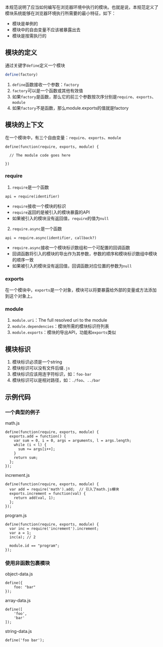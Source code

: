 本规范说明了应当如何编写在浏览器环境中执行的模块。也就是说，本规范定义了模块系统能够在浏览器环境执行所需要的最小特征，如下：
* 模块是单例的
* 模块中的自由变量不应该被暴露出去
* 模块是按需执行的

## 模块的定义
通过关键字`define`定义一个模块
```js
define(factory)
```
1. `define`函数接收一个参数：`factory`
2. `factory`可以是一个函数或其他有效值
3. 如果`factory`是函数，那么它的前三个参数按次序分别是`require`、`exports`、`module`
4. 如果`factory`不是函数，那么module.exports的值就是factory

## 模块的上下文
在一个模块中，有三个自由变量：`require`、`exports`、`module`
```
define(function(require, exports, module) {

  // The module code goes here

})
```

### require
1. `require`是一个函数
```
api = require(identifier)
```
  * `require`接收一个模块的标识
  * `require`返回的是被引入的模块暴露的API
  * 如果被引入的模块没有返回值，`require`的值为`null`
2. `require.async`是一个函数
```
api = require.async(identifier, callback?)
```
  * `require.async`接收一个模块标识数组和一个可配置的回调函数
  * 回调函数将引入的模块的导出作为其参数，参数的顺序和模块标识数组中模块的顺序一致
  * 如果被引入的模块没有返回值，回调函数对应位置的参数为`null`

### exports
在一个模块中，`exports`是一个对象，模块可以将要暴露给外部的变量或方法添加到这个对象上。

### module
1. `module.uri`：The full resolved uri to the module
2. `module.dependencies`：模块所需的模块标识符列表
3. `module.exports`：模块的导出API，功能和`exports`类似

## 模块标识
1. 模块标识必须是一个string
2. 模块标识可以没有文件后缀`.js`
3. 模块标识应该用连字符标识，如：`foo-bar`
4. 模块标识可以是相对路径，如：`./foo`、`../bar`

## 示例代码
### 一个典型的例子
math.js
```
define(function(require, exports, module) {
  exports.add = function() {
    var sum = 0, i = 0, args = arguments, l = args.length;
    while (i < l) {
      sum += args[i++];
    }
    return sum;
  };
});
```
increment.js
```
define(function(require, exports, module) {
  var add = require('math').add;  // 引入了math.js模块
  exports.increment = function(val) {
    return add(val, 1);
  };
});
```
program.js
```
define(function(require, exports, module) {
  var inc = require('increment').increment;
  var a = 1;
  inc(a); // 2

  module.id == "program";
});
```

### 使用非函数包裹模块
object-data.js
```
define({
    foo: "bar"
});
```
array-data.js
```
define([
    'foo',
    'bar'
]);
```
string-data.js
```
define('foo bar');
```
